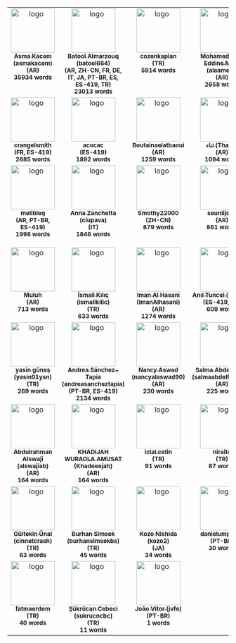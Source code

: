 <!-- CROWDIN-CONTRIBUTORS-LIST:START -->
<table><tr><td align="center" valign="top">
            <a href="https://crowdin.com/profile/asmakacem"><img alt="logo" style="width: 100px" src="https://production-enterprise-static.downloads.crowdin.com/avatar/26/medium/5b77163808ce530c50d295f1336507d8_default.png"/>
                            <br />
                            <sub><b>Asma Kacem (asmakacem)</b></sub></a>
            <br />
            <sub><b>(AR)</b></sub></br>
            <sub><b>35934 words</b></sub>
            </td><td align="center" valign="top">
            <a href="https://crowdin.com/profile/batool664"><img alt="logo" style="width: 100px" src="https://production-enterprise-static.downloads.crowdin.com/avatar/1/medium/0c17284a2e87d9a1933f711746212298.jpeg"/>
                            <br />
                            <sub><b>Batool Almarzouq (batool664)</b></sub></a>
            <br />
            <sub><b>(AR, ZH-CN, FR, DE, IT, JA, PT-BR, ES, ES-419, TR)</b></sub></br>
            <sub><b>23013 words</b></sub>
            </td><td align="center" valign="top">
            <a href="https://crowdin.com/profile/cozenkaplan"><img alt="logo" style="width: 100px" src="https://production-enterprise-static.downloads.crowdin.com/avatar/90/medium/6112a91c1fd9fd24ed2d5906a2db3ef9.jpeg"/>
                            <br />
                            <sub><b>cozenkaplan</b></sub></a>
            <br />
            <sub><b>(TR)</b></sub></br>
            <sub><b>5914 words</b></sub>
            </td><td align="center" valign="top">
            <a href="https://crowdin.com/profile/alaamejri"><img alt="logo" style="width: 100px" src="https://production-enterprise-static.downloads.crowdin.com/avatar/12/medium/112dffa3e5cc1fbd7fbbd3e9bfd520dc_default.png"/>
                            <br />
                            <sub><b>Mohamed Alaa Eddine Mejri (alaamejri)</b></sub></a>
            <br />
            <sub><b>(AR)</b></sub></br>
            <sub><b>2658 words</b></sub>
            </td><td align="center" valign="top">
            <a href="https://crowdin.com/profile/node"><img alt="logo" style="width: 100px" src="https://production-enterprise-static.downloads.crowdin.com/avatar/135/medium/d8c65f8d4d1289eb0116d654ebd1fa7d_default.png"/>
                            <br />
                            <sub><b>node</b></sub></a>
            <br />
            <sub><b>(ZH-CN)</b></sub></br>
            <sub><b>2390 words</b></sub>
            </td></tr><tr><td align="center" valign="top">
            <a href="https://crowdin.com/profile/crangelsmith"><img alt="logo" style="width: 100px" src="https://production-enterprise-static.downloads.crowdin.com/avatar/7/medium/ba8209f4544bc4fcf882f35ba295bc5c_default.png"/>
                            <br />
                            <sub><b>crangelsmith</b></sub></a>
            <br />
            <sub><b>(FR, ES-419)</b></sub></br>
            <sub><b>2685 words</b></sub>
            </td><td align="center" valign="top">
            <a href="https://crowdin.com/profile/acocac"><img alt="logo" style="width: 100px" src="https://production-enterprise-static.downloads.crowdin.com/avatar/5/medium/463393d04547cd1067cccdb0cf0e33c7.jpeg"/>
                            <br />
                            <sub><b>acocac</b></sub></a>
            <br />
            <sub><b>(ES-419)</b></sub></br>
            <sub><b>1892 words</b></sub>
            </td><td align="center" valign="top">
            <a href="https://crowdin.com/profile/Boutainaelatbaoui"><img alt="logo" style="width: 100px" src="https://production-enterprise-static.downloads.crowdin.com/avatar/10/medium/1b1667031f9e47e186ffdd6b8a184dfe.png"/>
                            <br />
                            <sub><b>Boutainaelatbaoui</b></sub></a>
            <br />
            <sub><b>(AR)</b></sub></br>
            <sub><b>1259 words</b></sub>
            </td><td align="center" valign="top">
            <a href="https://crowdin.com/profile/Thana"><img alt="logo" style="width: 100px" src="https://production-enterprise-static.downloads.crowdin.com/avatar/20/medium/32627112ab709769f5d1406937ed9558.jpg"/>
                            <br />
                            <sub><b>ثناء (Thana)</b></sub></a>
            <br />
            <sub><b>(AR)</b></sub></br>
            <sub><b>1094 words</b></sub>
            </td><td align="center" valign="top">
            <a href="https://crowdin.com/profile/berhankatipoglu"><img alt="logo" style="width: 100px" src="https://production-enterprise-static.downloads.crowdin.com/avatar/108/medium/b060f6c4b504d701c36d4b384e612dd4_default.png"/>
                            <br />
                            <sub><b>berhankatipoglu</b></sub></a>
            <br />
            <sub><b>(TR)</b></sub></br>
            <sub><b>990 words</b></sub>
            </td></tr><tr><td align="center" valign="top">
            <a href="https://crowdin.com/profile/melibleq"><img alt="logo" style="width: 100px" src="https://production-enterprise-static.downloads.crowdin.com/avatar/100/medium/17fa9c884f31b86b2236f8c2db0f4def_default.png"/>
                            <br />
                            <sub><b>melibleq</b></sub></a>
            <br />
            <sub><b>(AR, PT-BR, ES-419)</b></sub></br>
            <sub><b>1998 words</b></sub>
            </td><td align="center" valign="top">
            <a href="https://crowdin.com/profile/ciupava"><img alt="logo" style="width: 100px" src="https://production-enterprise-static.downloads.crowdin.com/avatar/139/medium/2449eb1df310dcaff0ccb929817c5543.jpeg"/>
                            <br />
                            <sub><b>Anna Zanchetta (ciupava)</b></sub></a>
            <br />
            <sub><b>(IT)</b></sub></br>
            <sub><b>1846 words</b></sub>
            </td><td align="center" valign="top">
            <a href="https://crowdin.com/profile/timothy22000"><img alt="logo" style="width: 100px" src="https://production-enterprise-static.downloads.crowdin.com/avatar/64/medium/dc6bbb114a3c768f424a553bac213989.jpeg"/>
                            <br />
                            <sub><b>timothy22000</b></sub></a>
            <br />
            <sub><b>(ZH-CN)</b></sub></br>
            <sub><b>879 words</b></sub>
            </td><td align="center" valign="top">
            <a href="https://crowdin.com/profile/seunlijoka"><img alt="logo" style="width: 100px" src="https://production-enterprise-static.downloads.crowdin.com/avatar/18/medium/4eaefb611f9a4efb0dbe090002e56c31_default.png"/>
                            <br />
                            <sub><b>seunlijoka</b></sub></a>
            <br />
            <sub><b>(AR)</b></sub></br>
            <sub><b>861 words</b></sub>
            </td><td align="center" valign="top">
            <a href="https://crowdin.com/profile/alikula314"><img alt="logo" style="width: 100px" src="https://production-enterprise-static.downloads.crowdin.com/avatar/70/medium/2262b12230cac55e1d97a9d3f3af8086.png"/>
                            <br />
                            <sub><b>Muhammet Ali Kula (alikula314)</b></sub></a>
            <br />
            <sub><b>(TR)</b></sub></br>
            <sub><b>840 words</b></sub>
            </td></tr><tr><td align="center" valign="top">
            <a href="https://crowdin.com/profile/Muluh"><img alt="logo" style="width: 100px" src="https://production-enterprise-static.downloads.crowdin.com/avatar/52/medium/1270d5b75e2b6b35d222b9e1c19b973f_default.png"/>
                            <br />
                            <sub><b>Muluh</b></sub></a>
            <br />
            <sub><b>(AR)</b></sub></br>
            <sub><b>713 words</b></sub>
            </td><td align="center" valign="top">
            <a href="https://crowdin.com/profile/ismailkilic"><img alt="logo" style="width: 100px" src="https://production-enterprise-static.downloads.crowdin.com/avatar/106/medium/4525151e38c77aba3592e1666c7717f4.jpeg"/>
                            <br />
                            <sub><b>İsmail Kılıç (ismailkilic)</b></sub></a>
            <br />
            <sub><b>(TR)</b></sub></br>
            <sub><b>633 words</b></sub>
            </td><td align="center" valign="top">
            <a href="https://crowdin.com/profile/ImanAlhasani"><img alt="logo" style="width: 100px" src="https://production-enterprise-static.downloads.crowdin.com/avatar/60/medium/dd415fa9f35bc08f229498c49bf053ea.JPG"/>
                            <br />
                            <sub><b>Iman Al Hasani (ImanAlhasani)</b></sub></a>
            <br />
            <sub><b>(AR)</b></sub></br>
            <sub><b>1274 words</b></sub>
            </td><td align="center" valign="top">
            <a href="https://crowdin.com/profile/anilbey"><img alt="logo" style="width: 100px" src="https://production-enterprise-static.downloads.crowdin.com/avatar/66/medium/48ff46079939fb7bebca7186552ad3fc.jpeg"/>
                            <br />
                            <sub><b>Anıl Tuncel (anilbey)</b></sub></a>
            <br />
            <sub><b>(ES-419, TR)</b></sub></br>
            <sub><b>609 words</b></sub>
            </td><td align="center" valign="top">
            <a href="https://crowdin.com/profile/cerenyurtlu"><img alt="logo" style="width: 100px" src="https://production-enterprise-static.downloads.crowdin.com/avatar/86/medium/591f614a9b9be8d2ec9b04e63699a377.jpeg"/>
                            <br />
                            <sub><b>Ceren YURTLU (cerenyurtlu)</b></sub></a>
            <br />
            <sub><b>(TR)</b></sub></br>
            <sub><b>362 words</b></sub>
            </td></tr><tr><td align="center" valign="top">
            <a href="https://crowdin.com/profile/yasin01ysn"><img alt="logo" style="width: 100px" src="https://production-enterprise-static.downloads.crowdin.com/avatar/98/medium/84288ef00942e512a1e54bc8545db2f1.jpeg"/>
                            <br />
                            <sub><b>yasin güneş (yasin01ysn)</b></sub></a>
            <br />
            <sub><b>(TR)</b></sub></br>
            <sub><b>269 words</b></sub>
            </td><td align="center" valign="top">
            <a href="https://crowdin.com/profile/andreasancheztapia"><img alt="logo" style="width: 100px" src="https://production-enterprise-static.downloads.crowdin.com/avatar/3/medium/83bd007136a00d1a9fa70f1f14afbb66_default.png"/>
                            <br />
                            <sub><b>Andrea Sánchez-Tapia (andreasancheztapia)</b></sub></a>
            <br />
            <sub><b>(PT-BR, ES-419)</b></sub></br>
            <sub><b>2134 words</b></sub>
            </td><td align="center" valign="top">
            <a href="https://crowdin.com/profile/nancyalaswad90"><img alt="logo" style="width: 100px" src="https://production-enterprise-static.downloads.crowdin.com/avatar/8/medium/d6d807e129e1bb3c24aa1635afeb6d09.jpeg"/>
                            <br />
                            <sub><b>Nancy Aswad (nancyalaswad90)</b></sub></a>
            <br />
            <sub><b>(AR)</b></sub></br>
            <sub><b>230 words</b></sub>
            </td><td align="center" valign="top">
            <a href="https://crowdin.com/profile/salmaabdelfatah77"><img alt="logo" style="width: 100px" src="https://production-enterprise-static.downloads.crowdin.com/avatar/48/medium/42082ab79726e9cee6033ad20c017722.jpeg"/>
                            <br />
                            <sub><b>Salma Abdelfattah (salmaabdelfatah77)</b></sub></a>
            <br />
            <sub><b>(AR)</b></sub></br>
            <sub><b>225 words</b></sub>
            </td><td align="center" valign="top">
            <a href="https://crowdin.com/profile/IssaAlrubaye"><img alt="logo" style="width: 100px" src="https://production-enterprise-static.downloads.crowdin.com/avatar/36/medium/7fedad8f1ac74abc71cb774f8b7236ca.png"/>
                            <br />
                            <sub><b>IssaAlrubaye</b></sub></a>
            <br />
            <sub><b>(AR)</b></sub></br>
            <sub><b>231 words</b></sub>
            </td></tr><tr><td align="center" valign="top">
            <a href="https://crowdin.com/profile/alswajiab"><img alt="logo" style="width: 100px" src="https://production-enterprise-static.downloads.crowdin.com/avatar/54/medium/49e7cf2ae4b97bc5dca7c2d848e84117.png"/>
                            <br />
                            <sub><b>Abdulrahman Alswaji (alswajiab)</b></sub></a>
            <br />
            <sub><b>(AR)</b></sub></br>
            <sub><b>164 words</b></sub>
            </td><td align="center" valign="top">
            <a href="https://crowdin.com/profile/Khadeeejah"><img alt="logo" style="width: 100px" src="https://production-enterprise-static.downloads.crowdin.com/avatar/125/medium/3f3d78bc1e1aed775ca33429148b74e4.jpeg"/>
                            <br />
                            <sub><b>KHADIJAH WURAOLA AMUSAT (Khadeeejah)</b></sub></a>
            <br />
            <sub><b>(AR)</b></sub></br>
            <sub><b>164 words</b></sub>
            </td><td align="center" valign="top">
            <a href="https://crowdin.com/profile/iclal.cetin"><img alt="logo" style="width: 100px" src="https://production-enterprise-static.downloads.crowdin.com/avatar/92/medium/8d9e7e27ed54c88f71729cea1b8d98b0_default.png"/>
                            <br />
                            <sub><b>iclal.cetin</b></sub></a>
            <br />
            <sub><b>(TR)</b></sub></br>
            <sub><b>91 words</b></sub>
            </td><td align="center" valign="top">
            <a href="https://crowdin.com/profile/niraito"><img alt="logo" style="width: 100px" src="https://production-enterprise-static.downloads.crowdin.com/avatar/80/medium/bd65e4c199c4894429131d427d14871b_default.png"/>
                            <br />
                            <sub><b>niraito</b></sub></a>
            <br />
            <sub><b>(TR)</b></sub></br>
            <sub><b>87 words</b></sub>
            </td><td align="center" valign="top">
            <a href="https://crowdin.com/profile/merveaydin"><img alt="logo" style="width: 100px" src="https://production-enterprise-static.downloads.crowdin.com/avatar/84/medium/9b47771c0437ed8f8bf438caef48f508_default.png"/>
                            <br />
                            <sub><b>merveaydin</b></sub></a>
            <br />
            <sub><b>(TR)</b></sub></br>
            <sub><b>77 words</b></sub>
            </td></tr><tr><td align="center" valign="top">
            <a href="https://crowdin.com/profile/cinnetcrash"><img alt="logo" style="width: 100px" src="https://production-enterprise-static.downloads.crowdin.com/avatar/62/medium/ba0593097d63731f2da78ae9e0ed3296.jpeg"/>
                            <br />
                            <sub><b>Gültekin Ünal (cinnetcrash)</b></sub></a>
            <br />
            <sub><b>(TR)</b></sub></br>
            <sub><b>63 words</b></sub>
            </td><td align="center" valign="top">
            <a href="https://crowdin.com/profile/burhansimsekbs"><img alt="logo" style="width: 100px" src="https://production-enterprise-static.downloads.crowdin.com/avatar/109/medium/1ea5e78434e043089a69456bca38e711.JPG"/>
                            <br />
                            <sub><b>Burhan Simsek (burhansimsekbs)</b></sub></a>
            <br />
            <sub><b>(TR)</b></sub></br>
            <sub><b>45 words</b></sub>
            </td><td align="center" valign="top">
            <a href="https://crowdin.com/profile/kozo2"><img alt="logo" style="width: 100px" src="https://production-enterprise-static.downloads.crowdin.com/avatar/68/medium/6deaa65b1f0997b43df812d13b2f1106.jpeg"/>
                            <br />
                            <sub><b>Kozo Nishida (kozo2)</b></sub></a>
            <br />
            <sub><b>(JA)</b></sub></br>
            <sub><b>34 words</b></sub>
            </td><td align="center" valign="top">
            <a href="https://crowdin.com/profile/danielumpierre"><img alt="logo" style="width: 100px" src="https://production-enterprise-static.downloads.crowdin.com/avatar/121/medium/b2f34f2fea0e93e39a3f9beafabc0fb5_default.png"/>
                            <br />
                            <sub><b>danielumpierre</b></sub></a>
            <br />
            <sub><b>(PT-BR)</b></sub></br>
            <sub><b>30 words</b></sub>
            </td><td align="center" valign="top">
            <a href="https://crowdin.com/profile/Zenigata"><img alt="logo" style="width: 100px" src="https://production-enterprise-static.downloads.crowdin.com/avatar/131/medium/0b582d612e2a4062b069a758f2534430.jpeg"/>
                            <br />
                            <sub><b>Johan Bonneau (Zenigata)</b></sub></a>
            <br />
            <sub><b>(FR)</b></sub></br>
            <sub><b>26 words</b></sub>
            </td></tr><tr><td align="center" valign="top">
            <a href="https://crowdin.com/profile/fatmaerdem"><img alt="logo" style="width: 100px" src="https://production-enterprise-static.downloads.crowdin.com/avatar/72/medium/137b4d9172d1ad8ed62737ac8e13a045_default.png"/>
                            <br />
                            <sub><b>fatmaerdem</b></sub></a>
            <br />
            <sub><b>(TR)</b></sub></br>
            <sub><b>40 words</b></sub>
            </td><td align="center" valign="top">
            <a href="https://crowdin.com/profile/sukrucncbc"><img alt="logo" style="width: 100px" src="https://production-enterprise-static.downloads.crowdin.com/avatar/74/medium/9113e949babb3cc63807298633376b00.jpeg"/>
                            <br />
                            <sub><b>Şükrücan Cebeci (sukrucncbc)</b></sub></a>
            <br />
            <sub><b>(TR)</b></sub></br>
            <sub><b>11 words</b></sub>
            </td><td align="center" valign="top">
            <a href="https://crowdin.com/profile/jvfe"><img alt="logo" style="width: 100px" src="https://production-enterprise-static.downloads.crowdin.com/avatar/137/medium/0db9c41e4579dc47c5a289315ca6e016.jpeg"/>
                            <br />
                            <sub><b>João Vitor (jvfe)</b></sub></a>
            <br />
            <sub><b>(PT-BR)</b></sub></br>
            <sub><b>1 words</b></sub>
            </td></tr><tr></tr><tr></tr><tr></tr>
<!-- CROWDIN-CONTRIBUTORS-LIST:END -->
